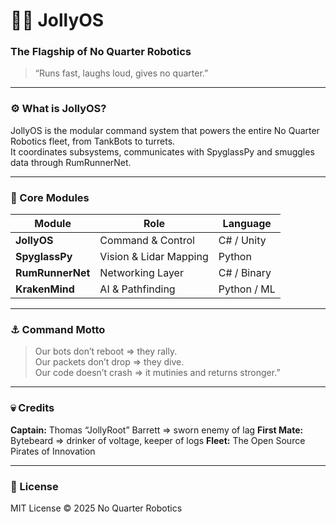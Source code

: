 # 🏴‍☠️ JollyOS
### The Flagship of No Quarter Robotics

> “Runs fast, laughs loud, gives no quarter.”

---

### ⚙️ What is JollyOS?
JollyOS is the modular command system that powers the entire No Quarter Robotics fleet, from TankBots to turrets.  
It coordinates subsystems, communicates with SpyglassPy and smuggles data through RumRunnerNet.

---

### 🧭 Core Modules
| Module | Role | Language |
|---------|------|----------|
| **JollyOS** | Command & Control | C# / Unity |
| **SpyglassPy** | Vision & Lidar Mapping | Python |
| **RumRunnerNet** | Networking Layer | C# / Binary |
| **KrakenMind** | AI & Pathfinding | Python / ML |

---

### ⚓ Command Motto
> Our bots don’t reboot => they rally.  
> Our packets don’t drop => they dive.  
> Our code doesn’t crash => it mutinies and returns stronger.”

---

### 💀 Credits
**Captain:** Thomas “JollyRoot” Barrett => sworn enemy of lag
**First Mate:** Bytebeard => drinker of voltage, keeper of logs
**Fleet:** The Open Source Pirates of Innovation

---

### 🧰 License
MIT License © 2025 No Quarter Robotics
